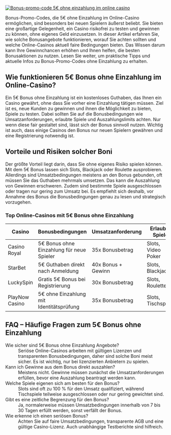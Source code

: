 [![Bonus-promo-code 5€ ohne einzahlung im online casino](https://123-caf.pages.dev/gitsignup.png)](https://vrmoo.ru/Bt82HjjY)

<p>Bonus-Promo-Codes, die 5€ ohne Einzahlung im Online-Casino ermöglichen, sind besonders bei neuen Spielern äußerst beliebt. Sie bieten eine großartige Gelegenheit, ein Casino risikofrei zu testen und gewinnen zu können, ohne eigenes Geld einzusetzen. In dieser Artikel erfahren Sie, wie solche Bonusangebote funktionieren, worauf Sie achten sollten und welche Online-Casinos aktuell faire Bedingungen bieten. Das Wissen darum kann Ihre Gewinnchancen erhöhen und Ihnen helfen, die besten Bonusaktionen zu nutzen. Lesen Sie weiter, um praktische Tipps und aktuelle Infos zu Bonus-Promo-Codes ohne Einzahlung zu erhalten.</p>  <h2>Wie funktionieren 5€ Bonus ohne Einzahlung im Online-Casino?</h2> <p>Ein 5€ Bonus ohne Einzahlung ist ein kostenloses Guthaben, das Ihnen ein Casino gewährt, ohne dass Sie vorher eine Einzahlung tätigen müssen. Ziel ist es, neue Kunden zu gewinnen und ihnen die Möglichkeit zu bieten, Spiele zu testen. Dabei sollten Sie auf die Bonusbedingungen wie Umsatzanforderungen, erlaubte Spiele und Auszahlungslimits achten. Nur wenn diese fair gestaltet sind, lässt sich der Bonus sinnvoll nutzen. Wichtig ist auch, dass einige Casinos den Bonus nur neuen Spielern gewähren und eine Registrierung notwendig ist.</p>  <h2>Vorteile und Risiken solcher Boni</h2> <p>Der größte Vorteil liegt darin, dass Sie ohne eigenes Risiko spielen können. Mit dem 5€ Bonus lassen sich Slots, Blackjack oder Roulette ausprobieren. Allerdings sind Umsatzbedingungen meistens an den Bonus gebunden, oft müssen Sie das Guthaben mehrmals umsetzen. Das kann die Auszahlung von Gewinnen erschweren. Zudem sind bestimmte Spiele ausgeschlossen oder tragen nur gering zum Umsatz bei. Es empfiehlt sich deshalb, vor Annahme des Bonus die Bonusbedingungen genau zu lesen und strategisch vorzugehen.</p>  <h3>Top Online-Casinos mit 5€ Bonus ohne Einzahlung</h3> <table>   <thead>     <tr>       <th>Casino</th>       <th>Bonusbedingungen</th>       <th>Umsatzanforderung</th>       <th>Erlaubte Spiele</th>     </tr>   </thead>   <tbody>     <tr>       <td>Casino Royal</td>       <td>5€ Bonus ohne Einzahlung für neue Spieler</td>       <td>35x Bonusbetrag</td>       <td>Slots, Video Poker</td>     </tr>     <tr>       <td>StarBet</td>       <td>5€ Guthaben direkt nach Anmeldung</td>       <td>40x Bonus + Gewinn</td>       <td>Slots, Blackjack</td>     </tr>     <tr>       <td>LuckySpin</td>       <td>Gratis 5€ Bonus bei Registrierung</td>       <td>30x Bonusbetrag</td>       <td>Slots, Roulette</td>     </tr>     <tr>       <td>PlayNow Casino</td>       <td>5€ ohne Einzahlung mit Identitätsprüfung</td>       <td>35x Bonusbetrag</td>       <td>Slots, Tischspiele</td>     </tr>   </tbody> </table>  <h2>FAQ – Häufige Fragen zum 5€ Bonus ohne Einzahlung</h2> <dl>   <dt>Wie sicher sind 5€ Bonus ohne Einzahlung Angebote?</dt>   <dd>Seriöse Online-Casinos arbeiten mit gültigen Lizenzen und transparenten Bonusbedingungen, daher sind solche Boni meist sicher. Es ist wichtig, nur bei lizenzierten Anbietern zu spielen.</dd>      <dt>Kann ich Gewinne aus dem Bonus direkt auszahlen?</dt>   <dd>Meistens nicht. Gewinne müssen zunächst die Umsatzanforderungen erfüllen, bevor eine Auszahlung beantragt werden kann.</dd>      <dt>Welche Spiele eigenen sich am besten für den Bonus?</dt>   <dd>Slots sind oft zu 100 % für den Umsatz qualifiziert, während Tischspiele teilweise ausgeschlossen oder nur gering gewichtet sind.</dd>      <dt>Gibt es eine zeitliche Begrenzung für den Bonus?</dt>   <dd>Ja, normalerweise müssen Umsatzbedingungen innerhalb von 7 bis 30 Tagen erfüllt werden, sonst verfällt der Bonus.</dd>      <dt>Wie erkenne ich einen seriösen Bonus?</dt>   <dd>Achten Sie auf faire Umsatzbedingungen, transparente AGB und eine gültige Casino-Lizenz. Auch unabhängige Testberichte sind hilfreich.</dd> </dl>